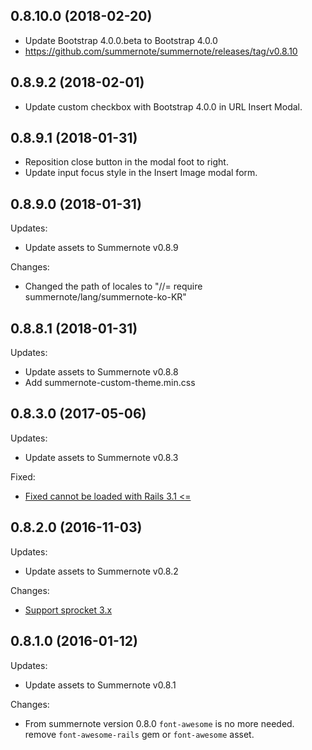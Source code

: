 ## 0.8.10.0 (2018-02-20)

  - Update Bootstrap 4.0.0.beta to Bootstrap 4.0.0
  - https://github.com/summernote/summernote/releases/tag/v0.8.10
  
## 0.8.9.2 (2018-02-01)

  - Update custom checkbox with Bootstrap 4.0.0 in URL Insert Modal.

## 0.8.9.1 (2018-01-31)

  - Reposition close button in the modal foot to right.
  - Update input focus style in the Insert Image modal form.

## 0.8.9.0 (2018-01-31)

Updates:
  - Update assets to Summernote v0.8.9

Changes:   
  - Changed the path of locales to "//= require summernote/lang/summernote-ko-KR"

## 0.8.8.1 (2018-01-31)

Updates:
  - Update assets to Summernote v0.8.8
  - Add summernote-custom-theme.min.css

## 0.8.3.0 (2017-05-06)

Updates:

  - Update assets to Summernote v0.8.3

Fixed:

  - [Fixed cannot be loaded with Rails 3.1 <=](https://github.com/summernote/summernote-rails/pull/63)

## 0.8.2.0 (2016-11-03)

Updates:

  - Update assets to Summernote v0.8.2

Changes:

  - [Support sprocket 3.x](https://github.com/summernote/summernote-rails/issues/49)

## 0.8.1.0 (2016-01-12)

Updates:

  - Update assets to Summernote v0.8.1

Changes:

  - From summernote version 0.8.0 `font-awesome` is no more needed. remove `font-awesome-rails` gem or `font-awesome` asset.
